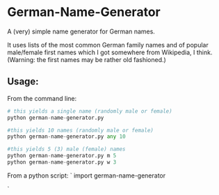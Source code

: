 # German-Name-Generator

A (very) simple name generator for German names. 

It uses lists of the most common German family names and of popular male/female first names which I got somewhere from Wikipedia, I think. (Warning: the first names may be rather old fashioned.)

## Usage:
From the command line:
```python
# this yields a single name (randomly male or female)
python german-name-generator.py

#this yields 10 names (randomly male or female)
python german-name-generator.py any 10

#this yields 5 (3) male (female) names
python german-name-generator.py m 5
python german-name-generator.py w 3
```

From a python script:
`
import german-name-generator

`
